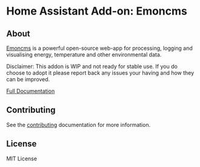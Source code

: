 # Home Assistant Add-on: Emoncms

## About

[Emoncms][emoncms] is a powerful open-source web-app for processing, logging and visualising energy, temperature and other environmental data.

Disclaimer: This addon is WIP and not ready for stable use. If you do choose to adopt it please report back any issues your having and how they can be improved.

[Full Documentation][docs]

## Contributing

See the [contributing](CONTRIBUTION.md) documentation for more information.

## License

MIT License

[emoncms]: https://emoncms.org/
[docs]: emoncms/DOCS.md
